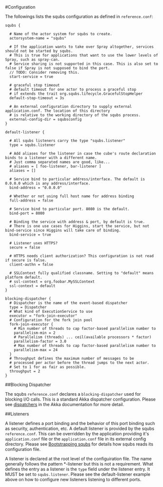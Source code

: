 #Configuration

The followings lists the squbs configuration as defined in `reference.conf`:

```
squbs {

  # Name of the actor system for squbs to create.
  actorsystem-name = "squbs"

  # If the application wants to take over Spray altogether, services should not be started by squbs.
  # This is true for applications that want to use the lower levels of Spray, such as spray-can.
  # Service sharing is not supported in this case. This is also set to false if Spray is not supposed to bind the port.
  // TODO: Consider removing this.
  start-service = true

  # graceful stop timeout
  # default timeout for one actor to process a graceful stop
  # if extends the trait org.squbs.lifecycle.GracefulStopHelper
  default-stop-timeout = 3s

  # An external configuration directory to supply external application.conf. The location of this directory
  # is relative to the working directory of the squbs process.
  external-config-dir = squbsconfig
}

default-listener {

  # All squbs listeners carry the type "squbs.listener"
  type = squbs.listener

  # Add aliases for the listener in case the cube's route declaration binds to a listener with a different name.
  # Just comma separated names are good, like...
  # aliases = [ foo-listener, bar-listener ]
  aliases = []

  # Service bind to particular address/interface. The default is 0.0.0.0 which is any address/interface.
  bind-address = "0.0.0.0"

  # Whether or not using full host name for address binding
  full-address = false

  # Service bind to particular port. 8080 is the default.
  bind-port = 8080

  # Binding the service with address & port, by default is true.
  # There is one use cases for Higgins, start the service, but not bind-service since Higgins will take care of binding.
  bind-service = true

  # Listener uses HTTPS?
  secure = false

  # HTTPS needs client authorization? This configuration is not read if secure is false.
  client-authn = false

  # SSLContext fully qualified classname. Setting to "default" means platform default.
  # ssl-context = org.foobar.MySSLContext
  ssl-context = default
}

blocking-dispatcher {
  # Dispatcher is the name of the event-based dispatcher
  type = Dispatcher
  # What kind of ExecutionService to use
  executor = "fork-join-executor"
  # Configuration for the fork join pool
  fork-join-executor {
    # Min number of threads to cap factor-based parallelism number to
    parallelism-min = 2
    # Parallelism (threads) ... ceil(available processors * factor)
    parallelism-factor = 3.0
    # Max number of threads to cap factor-based parallelism number to
    parallelism-max = 24
  }
  # Throughput defines the maximum number of messages to be
  # processed per actor before the thread jumps to the next actor.
  # Set to 1 for as fair as possible.
  throughput = 2
}

```

##Blocking Dispatcher

The squbs `reference.conf` declares a `blocking-dispatcher` used for blocking I/O calls. This is a standard Akka dispatcher configuration. Please see [dispatchers](http://doc.akka.io/docs/akka/2.3.3/scala/dispatchers.html) in the Akka documentation for more detail.

##Listeners

A listener defines a port binding and the behavior of this port binding such as security, authentication, etc. A default listener is provided by the squbs `reference.conf`. This can be overridden by the application providing it's `application.conf` file or the `application.conf` file in its external config directory. Please see [Bootstrapping squbs](bootstrap.md#configuration-resolution) for details how squbs reads its configuration file.

A listener is declared at the root level of the configuiration file. The name generally follows the pattern *-listener but this is not a requirement. What defines the entry as a listener is the `type` field under the listener entry. It MUST be set to `squbs.listener`. Please see the default-listener example above on how to configure new listeners listening to different ports.